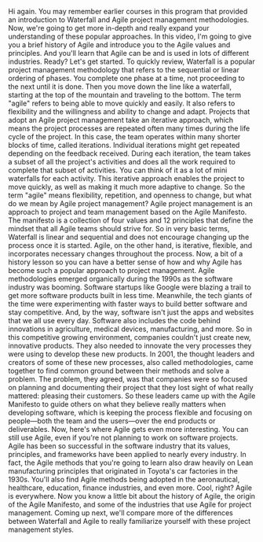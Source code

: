 Hi again. You may remember earlier courses in this program that provided an
introduction to Waterfall and Agile project management methodologies. Now, we're
going to get more in-depth and really expand your understanding of these popular
approaches. In this video, I'm going to give you a brief history of Agile and
introduce you to the Agile values and principles. And you'll learn that Agile
can be and is used in lots of different industries. Ready? Let's get started. To
quickly review, Waterfall is a popular project management methodology that
refers to the sequential or linear ordering of phases. You complete one phase at
a time, not proceeding to the next until it is done. Then you move down the line
like a waterfall, starting at the top of the mountain and traveling to the
bottom. The term "agile" refers to being able to move quickly and easily. It
also refers to flexibility and the willingness and ability to change and adapt.
Projects that adopt an Agile project management take an iterative approach,
which means the project processes are repeated often many times during the life
cycle of the project. In this case, the team operates within many shorter blocks
of time, called iterations. Individual iterations might get repeated depending
on the feedback received. During each iteration, the team takes a subset of all
the project's activities and does all the work required to complete that subset
of activities. You can think of it as a lot of mini waterfalls for each
activity. This iterative approach enables the project to move quickly, as well
as making it much more adaptive to change. So the term "agile" means
flexibility, repetition, and openness to change, but what do we mean by Agile
project management? Agile project management is an approach to project and team
management based on the Agile Manifesto. The manifesto is a collection of four
values and 12 principles that define the mindset that all Agile teams should
strive for. So in very basic terms, Waterfall is linear and sequential and does
not encourage changing up the process once it is started. Agile, on the other
hand, is iterative, flexible, and incorporates necessary changes throughout the
process. Now, a bit of a history lesson so you can have a better sense of how
and why Agile has become such a popular approach to project management. Agile
methodologies emerged organically during the 1990s as the software industry was
booming. Software startups like Google were blazing a trail to get more software
products built in less time. Meanwhile, the tech giants of the time were
experimenting with faster ways to build better software and stay competitive.
And, by the way, software isn't just the apps and websites that we all use every
day. Software also includes the code behind innovations in agriculture, medical
devices, manufacturing, and more. So in this competitive growing environment,
companies couldn't just create new, innovative products. They also needed to
innovate the very processes they were using to develop these new products. In
2001, the thought leaders and creators of some of these new processes, also
called methodologies, came together to find common ground between their methods
and solve a problem. The problem, they agreed, was that companies were so
focused on planning and documenting their project that they lost sight of what
really mattered: pleasing their customers. So these leaders came up with the
Agile Manifesto to guide others on what they believe really matters when
developing software, which is keeping the process flexible and focusing on
people—both the team and the users—over the end products or deliverables. Now,
here's where Agile gets even more interesting. You can still use Agile, even if
you're not planning to work on software projects. Agile has been so successful
in the software industry that its values, principles, and frameworks have been
applied to nearly every industry. In fact, the Agile methods that you're going
to learn also draw heavily on Lean manufacturing principles that originated in
Toyota's car factories in the 1930s. You'll also find Agile methods being
adopted in the aeronautical, healthcare, education, finance industries, and even
more. Cool, right? Agile is everywhere. Now you know a little bit about the
history of Agile, the origin of the Agile Manifesto, and some of the industries
that use Agile for project management. Coming up next, we'll compare more of the
differences between Waterfall and Agile to really familiarize yourself with
these project management styles.